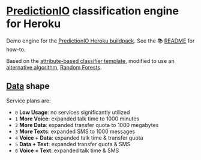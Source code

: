 # [PredictionIO](http://predictionio.incubator.apache.org) classification engine for Heroku

Demo engine for the [PredictionIO Heroku buildpack](https://github.com/heroku/predictionio-buildpack). See the 📚 [README](https://github.com/heroku/predictionio-buildpack/blob/master/README.md) for how-to.

Based on the [attribute-based classifier template](https://github.com/apache/incubator-predictionio-template-attribute-based-classifier), modified to use an [alternative algorithm](http://predictionio.incubator.apache.org/templates/classification/add-algorithm/), [Random Forests](https://en.wikipedia.org/wiki/Random_forest).


## [Data](data/) shape

Service plans are:

* `0` **Low Usage**: no services significantly utilized
* `1` **More Voice**: expanded talk time to 1000 minutes
* `2` **More Data**: expanded transfer quota to 1000 megabytes
* `3` **More Texts**: expanded SMS to 1000 messages
* `4` **Voice + Data**: expanded talk time & transfer quota
* `5` **Data + Text**: expanded transfer quota & SMS
* `6` **Voice + Text**: expanded talk time & SMS
